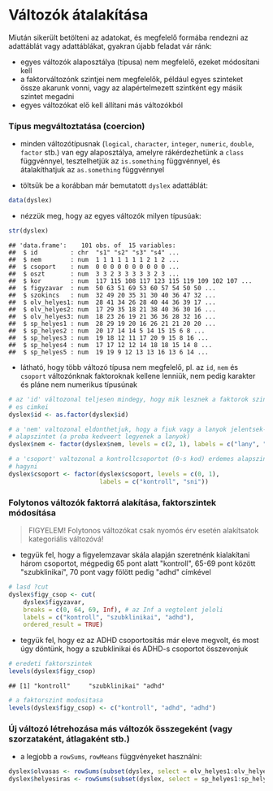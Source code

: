 # Változók átalakítása

Miután sikerült betölteni az adatokat, és megfelelő formába rendezni az 
adattáblát vagy adattáblákat, gyakran újabb feladat vár ránk: 

- egyes változók alaposztálya (típusa) nem megfelelő, ezeket módosítani kell
- a faktorváltozónk szintjei nem megfelelők, például egyes szinteket össze 
akarunk vonni, vagy az alapértelmezett szintként egy másik szintet megadni 
- egyes változókat elő kell állítani más változókból

### Típus megváltoztatása (coercion)

- minden változótípusnak (`logical`, `character`, `integer`, `numeric`, 
`double`, `factor` stb.) van egy alaposztálya, amelyre rákérdezhetünk a 
`class` függvénnyel, tesztelhetjük az `is.something` függvénnyel, és 
átalakíthatjuk az `as.something` függvénnyel

- töltsük be a korábban már bemutatott `dyslex` adattáblát:

```r
data(dyslex)
```

- nézzük meg, hogy az egyes változók milyen típusúak:

```r
str(dyslex)
```

```
## 'data.frame':	101 obs. of  15 variables:
##  $ id         : chr  "s1" "s2" "s3" "s4" ...
##  $ nem        : num  1 1 1 1 1 1 1 2 1 2 ...
##  $ csoport    : num  0 0 0 0 0 0 0 0 0 0 ...
##  $ oszt       : num  3 3 2 3 3 3 3 3 2 3 ...
##  $ kor        : num  117 115 108 117 123 115 119 109 102 107 ...
##  $ figyzavar  : num  50 63 51 69 53 60 57 54 50 50 ...
##  $ szokincs   : num  32 49 20 35 31 30 40 36 47 32 ...
##  $ olv_helyes1: num  28 41 34 26 28 40 44 36 39 17 ...
##  $ olv_helyes2: num  17 29 35 18 21 38 40 36 30 16 ...
##  $ olv_helyes3: num  18 23 26 19 21 36 36 28 32 16 ...
##  $ sp_helyes1 : num  28 29 19 20 16 26 21 21 20 20 ...
##  $ sp_helyes2 : num  20 17 14 14 5 14 15 15 6 8 ...
##  $ sp_helyes3 : num  19 18 12 11 17 20 9 15 8 16 ...
##  $ sp_helyes4 : num  17 17 12 12 14 18 18 15 14 8 ...
##  $ sp_helyes5 : num  19 19 9 12 13 13 16 13 6 14 ...
```

- látható, hogy több változó típusa nem megfelelő, pl. az `id`, `nem` és 
`csoport` változónknak faktoroknak kellene lenniük, nem pedig karakter és 
pláne nem numerikus típusúnak

```r
# az 'id' változonal teljesen mindegy, hogy mik lesznek a faktorok szintjei
# es cimkei
dyslex$id <- as.factor(dyslex$id)

# a 'nem' valtozonal eldonthetjuk, hogy a fiuk vagy a lanyok jelentsek-e az
# alapszintet (a proba kedveert legyenek a lanyok)
dyslex$nem <- factor(dyslex$nem, levels = c(2, 1), labels = c("lany", "fiu"))

# a 'csoport' valtozonal a kontrollcsoportot (0-s kod) erdemes alapszintnek
# hagyni
dyslex$csoport <- factor(dyslex$csoport, levels = c(0, 1), 
                         labels = c("kontroll", "sni"))
```

### Folytonos változók faktorrá alakítása, faktorszintek módosítása

> FIGYELEM! Folytonos változókat csak nyomós érv esetén alakítsatok 
> kategoriális változóvá!

- tegyük fel, hogy a figyelemzavar skála alapján szeretnénk kialakítani 
három csoportot, mégpedig 65 pont alatt "kontroll", 65-69 pont között 
"szubklinikai", 70 pont vagy fölött pedig "adhd" címkével

```r
# lasd ?cut
dyslex$figy_csop <- cut(
    dyslex$figyzavar, 
    breaks = c(0, 64, 69, Inf), # az Inf a vegtelent jeloli
    labels = c("kontroll", "szubklinikai", "adhd"),
    ordered_result = TRUE)
```

- tegyük fel, hogy ez az ADHD csoportosítás már eleve megvolt, és most úgy
döntünk, hogy a szubklinikai és ADHD-s csoportot összevonjuk

```r
# eredeti faktorszintek
levels(dyslex$figy_csop)
```

```
## [1] "kontroll"     "szubklinikai" "adhd"
```

```r
# a faktorszint modositasa
levels(dyslex$figy_csop) <- c("kontroll", "adhd", "adhd")
```

### Új változó létrehozása más változók összegeként (vagy szorzataként, átlagaként stb.)

- a legjobb a `rowSums`, `rowMeans` függvényeket használni:

```r
dyslex$olvasas <- rowSums(subset(dyslex, select = olv_helyes1:olv_helyes3))
dyslex$helyesiras <- rowSums(subset(dyslex, select = sp_helyes1:sp_helyes5))
```

